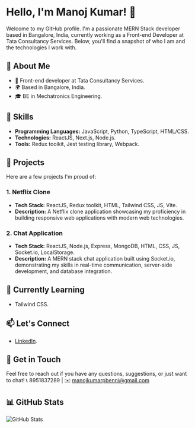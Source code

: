 # Hello, I'm Manoj Kumar! 👋

Welcome to my GitHub profile. I'm a passionate MERN Stack developer based in Bangalore, India, currently working as a Front-end Developer at Tata Consultancy Services. Below, you'll find a snapshot of who I am and the technologies I work with.

## 📖 About Me

- 💼 Front-end developer at Tata Consultancy Services.
- 🌍 Based in Bangalore, India.
- 🎓 BE in Mechatronics Engineering.

## 🔧 Skills

- **Programming Languages:** JavaScript, Python, TypeScript, HTML/CSS.
- **Technologies:** ReactJS, Next.js, Node.js.
- **Tools:** Redux toolkit, Jest testing library, Webpack.

## 🚀 Projects

Here are a few projects I'm proud of:

### 1. Netflix Clone
- **Tech Stack:** ReactJS, Redux toolkit, HTML, Tailwind CSS, JS, Vite.
- **Description:** A Netflix clone application showcasing my proficiency in building responsive web applications with modern web technologies.

### 2. Chat Application
- **Tech Stack:** ReactJS, Node.js, Express, MongoDB, HTML, CSS, JS, Socket.io, LocalStorage.
- **Description:** A MERN stack chat application built using Socket.io, demonstrating my skills in real-time communication, server-side development, and database integration.

<!-- Feel free to add more projects with a similar structure -->

## 🌱 Currently Learning

- Tailwind CSS.

## 📫 Let's Connect

- [LinkedIn](https://www.linkedin.com/in/manoj-kumar-p-benni-819b391b5/).

## 💬 Get in Touch

Feel free to reach out if you have any questions, suggestions, or just want to chat!
📞 8951837289 | ✉️ manojkumarpbenni@gmail.com

## 📊 GitHub Stats

![GitHub Stats](https://github-readme-stats.vercel.app/api?username=your-username&show_icons=true&hide_title=true&count_private=true&hide=prs&theme=radical)

<!-- Additional badges or sections can be added as per your preference -->

<!-- Thank you for visiting! -->
